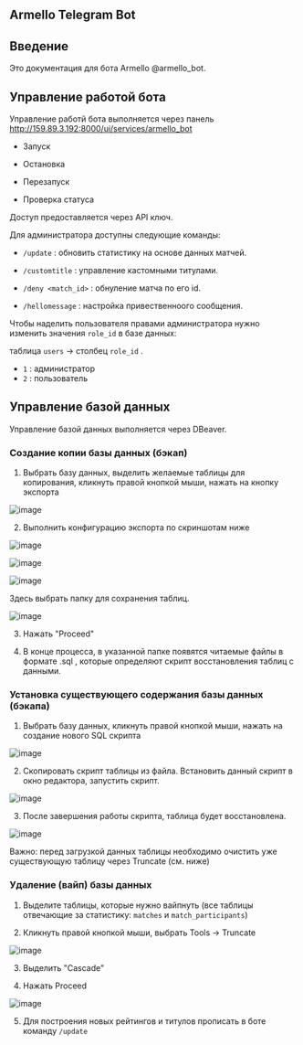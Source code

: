 ## Armello Telegram Bot

## Введение

Это документация для бота Armello @armello_bot.

## Управление работой бота

Управление работй бота выполняется через панель http://159.89.3.192:8000/ui/services/armello_bot

- Запуск

- Остановка
  
- Перезапуск
  
- Проверка статуса

Доступ предоставляется через API ключ.

Для администратора доступны следующие команды:

- `/update` : обновить статистику на основе данных матчей.
  
- `/customtitle` : управление кастомными титулами.
  
- `/deny <match_id>` : обнуление матча по его id.

- `/hellomessage` : настройка привественноого сообщения.

Чтобы наделить пользователя правами администратора нужно изменить значения `role_id` в базе данных:

таблица `users` -> столбец `role_id` . 

- `1` : администратор
- `2` : пользователь 

## Управление базой данных

Управление базой данных выполняется через DBeaver. 

### Создание копии базы данных (бэкап)

1. Выбрать базу данных, выделить желаемые таблицы для копирования, кликнуть правой кнопкой мыши, нажать на кнопку экспорта

![image](https://github.com/user-attachments/assets/d6a40dfb-1c50-402a-b439-b13a5943c7cf)

2. Выполнить конфигурацию экспорта по скриншотам ниже

![image](https://github.com/user-attachments/assets/a6e0c25e-41af-45c0-8190-e28a442aa141)

![image](https://github.com/user-attachments/assets/30e539ef-dd99-4198-a4a0-fdb8bf7fd32f)

![image](https://github.com/user-attachments/assets/a7fc511e-dcc1-4556-a260-043aab44d4a4)

Здесь выбрать папку для сохранения таблиц.

![image](https://github.com/user-attachments/assets/8c01038a-0fdd-4242-9807-0a95968b558d)

3. Нажать "Proceed"

4. В конце процесса, в указанной папке появятся читаемые файлы в формате .sql , которые определяют скрипт восстановления таблиц с данными.


### Установка существующего содержания базы данных (бэкапа)

1. Выбрать базу данных, кликнуть правой кнопкой мыши, нажать на создание нового SQL скрипта

![image](https://github.com/user-attachments/assets/e42e0051-b623-47ae-9bb7-8377859e8e16)

2. Скопировать скрипт таблицы из файла. Встановить данный скрипт в окно редактора, запустить скрипт.

![image](https://github.com/user-attachments/assets/2c9a3646-1872-4cb0-97e6-be126e270c60)

3. После завершения работы скрипта, таблица будет восстановлена.

![image](https://github.com/user-attachments/assets/93273c50-2107-4e3c-9f72-9a0e34ea1beb)

Важно: перед загрузкой данных таблицы необходимо очистить уже существующую таблицу через Truncate (см. ниже) 

### Удаление (вайп) базы данных

1. Выделите таблицы, которые нужно вайпнуть (все таблицы отвечающие за статистику: `matches` и `match_participants`)

2. Кликнуть правой кнопкой мыши, выбрать Tools -> Truncate

![image](https://github.com/user-attachments/assets/0fd37394-8a66-431a-b064-a697ea4d46f0)

3. Выделить "Cascade"

4. Нажать Proceed

![image](https://github.com/user-attachments/assets/fdcc4f8c-6bfd-4ed0-b495-8b101e874565)

5. Для построения новых рейтингов и титулов прописать в боте команду `/update`



